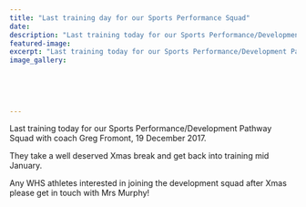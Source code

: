 ```yaml
---
title: "Last training day for our Sports Performance Squad"
date: 
description: "Last training today for our Sports Performance/Development Pathway Squad at WHS with coach Greg Fromont..."
featured-image: 
excerpt: "Last training today for our Sports Performance/Development Pathway Squad at WHS with coach Greg Fromont."
image_gallery:
    
    
    
    
    
---
```


<p><span>Last training today for our Sports Performance/Development Pathway Squad with coach Greg Fromont, 19 December 2017.&nbsp;</span></p>
<p><span>They take a well deserved Xmas break and get back into training mid January.</span></p>
<p><span>Any WHS athletes interested in joining the development squad after Xmas please get in touch with Mrs Murphy!</span></p>

